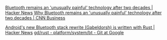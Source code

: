 
[Bluetooth remains an 'unusually painful' technology after two decades | Hacker News](https://news.ycombinator.com/item?id=32162131)
[Why Bluetooth remains an 'unusually painful' technology after two decades | CNN Business](https://www.cnn.com/2022/07/10/tech/bluetooth-technology-headache/index.html)

[Android's new Bluetooth stack rewrite (Gabeldorsh) is written with Rust | Hacker News](https://news.ycombinator.com/item?id=26647981)
[gd/rust - platform/system/bt - Git at Google](https://web.archive.org/web/20210331054656/https://android.googlesource.com/platform/system/bt/+/master/gd/rust/)
